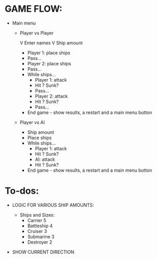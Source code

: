 # GAME FLOW:

- Main menu

  - Player vs Player

    V Enter names
    V Ship amount

    - Player 1: place ships
    - Pass...
    - Player 2: place ships
    - Pass...
    - While ships...
      - Player 1: attack
      - Hit ? Sunk?
      - Pass...
      - Player 2: attack
      - Hit ? Sunk?
      - Pass...
    - End game - show results, a restart and a main menu button

  - Player vs AI
    - Ship amount
    - Place ships
    - While ships...
      - Player 1: attack
      - Hit ? Sunk?
      - AI: attack
      - Hit ? Sunk?
    - End game - show results, a restart and a main menu button

# To-dos:

- LOGIC FOR VARIOUS SHIP AMOUNTS:

  - Ships and Sizes:
    - Carrier 5
    - Battleship 4
    - Cruiser 3
    - Submarine 3
    - Destroyer 2

- SHOW CURRENT DIRECTION
